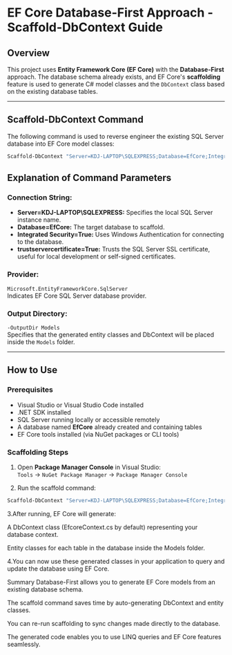 # EF Core Database-First Approach - Scaffold-DbContext Guide

## Overview

This project uses **Entity Framework Core (EF Core)** with the **Database-First** approach. The database schema already exists, and EF Core's **scaffolding** feature is used to generate C# model classes and the `DbContext` class based on the existing database tables.

---

## Scaffold-DbContext Command

The following command is used to reverse engineer the existing SQL Server database into EF Core model classes:

```powershell
Scaffold-DbContext "Server=KDJ-LAPTOP\SQLEXPRESS;Database=EfCore;Integrated Security=True;trustservercertificate=True" Microsoft.EntityFrameworkCore.SqlServer -OutputDir Models
```
## Explanation of Command Parameters

### Connection String:
- **Server=KDJ-LAPTOP\SQLEXPRESS:** Specifies the local SQL Server instance name.  
- **Database=EfCore:** The target database to scaffold.  
- **Integrated Security=True:** Uses Windows Authentication for connecting to the database.  
- **trustservercertificate=True:** Trusts the SQL Server SSL certificate, useful for local development or self-signed certificates.

### Provider:
`Microsoft.EntityFrameworkCore.SqlServer`  
Indicates EF Core SQL Server database provider.

### Output Directory:
`-OutputDir Models`  
Specifies that the generated entity classes and DbContext will be placed inside the `Models` folder.

---

## How to Use

### Prerequisites

- Visual Studio or Visual Studio Code installed  
- .NET SDK installed  
- SQL Server running locally or accessible remotely  
- A database named **EfCore** already created and containing tables  
- EF Core tools installed (via NuGet packages or CLI tools)  

### Scaffolding Steps

1. Open **Package Manager Console** in Visual Studio:  
   `Tools` → `NuGet Package Manager` → `Package Manager Console`

2. Run the scaffold command:

```powershell
Scaffold-DbContext "Server=KDJ-LAPTOP\SQLEXPRESS;Database=EfCore;Integrated Security=True;trustservercertificate=True" Microsoft.EntityFrameworkCore.SqlServer -OutputDir Models

```
3.After running, EF Core will generate:

A DbContext class (EfcoreContext.cs by default) representing your database context.

Entity classes for each table in the database inside the Models folder.

4.You can now use these generated classes in your application to query and update the database using EF Core.

Summary
Database-First allows you to generate EF Core models from an existing database schema.

The scaffold command saves time by auto-generating DbContext and entity classes.

You can re-run scaffolding to sync changes made directly to the database.

The generated code enables you to use LINQ queries and EF Core features seamlessly.
